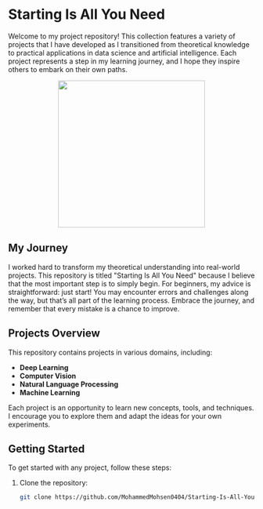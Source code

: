 # Starting Is All You Need

Welcome to my project repository! This collection features a variety of projects that I have developed as I transitioned from theoretical knowledge to practical applications in data science and artificial intelligence. Each project represents a step in my learning journey, and I hope they inspire others to embark on their own paths.

<p align="center">
  <img src="https://github.com/user-attachments/assets/53d41de5-05d5-4fca-936e-e37cb85e3d2c" height="300"/>
</p>


## My Journey

I worked hard to transform my theoretical understanding into real-world projects. This repository is titled "Starting Is All You Need" because I believe that the most important step is to simply begin. For beginners, my advice is straightforward: just start! You may encounter errors and challenges along the way, but that’s all part of the learning process. Embrace the journey, and remember that every mistake is a chance to improve.

## Projects Overview

This repository contains projects in various domains, including:

- **Deep Learning**
- **Computer Vision**
- **Natural Language Processing**
- **Machine Learning**

Each project is an opportunity to learn new concepts, tools, and techniques. I encourage you to explore them and adapt the ideas for your own experiments.

## Getting Started

To get started with any project, follow these steps:

1. Clone the repository:
   ```bash
   git clone https://github.com/MohammedMohsen0404/Starting-Is-All-You-Need.git
